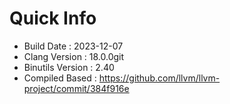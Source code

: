 # Quick Info
* Build Date : 2023-12-07
* Clang Version : 18.0.0git
* Binutils Version : 2.40
* Compiled Based : https://github.com/llvm/llvm-project/commit/384f916e
